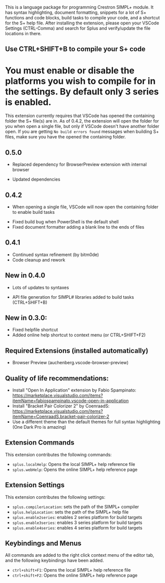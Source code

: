 This is a language package for programming Crestron SIMPL+ module. It has syntax highlighting, document formatting,
snippets for a lot of S+ functions and code blocks, build tasks to compile your code, and a shortcut for the S+ help file.
After installing the extension, please open your VSCode Settings (CTRL-Comma) and search for Splus and verify/update the
file locations in there.

## Use CTRL+SHIFT+B to compile your S+ code
# You must enable or disable the platforms you wish to compile for in the settings. By default only 3 series is enabled.

This extension currently requires that VSCode has opened the containing folder the S+ file(s) are in. As of 0.4.2, the extension will open the folder for you when open a single file, but only if VSCode doesn't have another folder open. If you are getting `No build errors found` messages when building S+ files, make sure you have the opened the containing folder.

## 0.5.0
+ Replaced dependency for BrowserPreview extension with internal browser
* Updated dependencies

## 0.4.2
+ When opening a single file, VSCode will now open the containing folder to enable build tasks
* Fixed build bug when PowerShell is the default shell
* Fixed document formatter adding a blank line to the ends of files

## 0.4.1
* Continued syntax refinement (by bitm0de)
* Code cleanup and rework

## New in 0.4.0
* Lots of updates to syntaxes
+ API file generation for SIMPL# libraries added to build tasks (CTRL+SHIFT+B)

## New in 0.3.0:
* Fixed helpfile shortcut
* Added online help shortcut to context menu (or CTRL+SHIFT+F2)

## Required Extensions (installed automatically)
+ Browser Preview (auchenberg.vscode-browser-preview)

## Quality of life recommendations:
* Install "Open In Application" extension by Fabio Spampinato: https://marketplace.visualstudio.com/items?itemName=fabiospampinato.vscode-open-in-application
* Install "Bracket Pair Colorizer 2" by CoenraadS: https://marketplace.visualstudio.com/items?itemName=CoenraadS.bracket-pair-colorizer-2
* Use a different theme than the default themes for full syntax highlighting (One Dark Pro is amazing)

## Extension Commands

This extension contributes the following commands:

* `splus.localHelp`: Opens the local SIMPL+ help reference file
* `splus.webHelp`: Opens the online SIMPL+ help reference page

## Extension Settings

This extension contributes the following settings:

* `splus.compilerLocation`: sets the path of the SIMPL+ compiler
* `splus.helpLocation`: sets the path of the SIMPL+ help file
* `splus.enable2series`: enables 2 series platform for build targets
* `splus.enable3series`: enables 3 series platform for build targets
* `splus.enable4series`: enables 4 series platform for build targets

## Keybindings and Menus

All commands are added to the right click context menu of the editor tab, and the following keybindings have been added.

* `ctrl+shift+F1`: Opens the local SIMPL+ help reference file
* `ctrl+shift+F2`: Opens the online SIMPL+ help reference page
